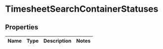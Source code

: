 

# TimesheetSearchContainerStatuses


## Properties

| Name | Type | Description | Notes |
|------------ | ------------- | ------------- | -------------|



